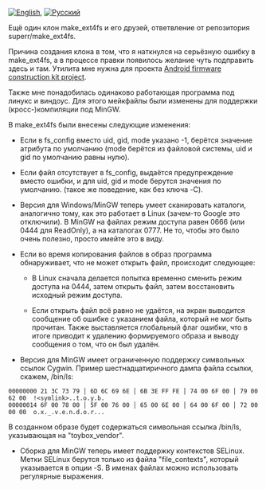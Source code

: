 [![English](http://flags.fmcdn.net/style/silk/png/gb.png)](README.md), [![Русский](http://flags.fmcdn.net/style/silk/png/ru.png)](README.ru.md)

Ещё один клон make_ext4fs и его друзей, ответвление от репозитория
superr/make_ext4fs.

Причина создания клона в том, что я наткнулся на серьёзную ошибку
в make_ext4fs, а в процессе правки появилось желание чуть подправить здесь и там.
Утилита мне нужна для проекта [Android firmware construction kit project](https://github.com/anpaza/afck).

Также мне понадобилась одинаково работающая программа под линукс и виндоус.
Для этого мейкфайлы были изменены для поддержки (кросс-)компиляции под MinGW.

В make_ext4fs были внесены следующие изменения:

* Если в fs_config вместо uid, gid, mode указано -1, берётся значение
  атрибута по умолчанию (mode берётся из файловой системы, uid и gid
  по умолчанию равны нулю).

* Если файл отсутствует в fs_config, выдаётся предупреждение вместо
  ошибки, и для uid, gid и mode берутся значения по умолчанию.
  (такое же поведение, как без ключа -C).

* Версия для Windows/MinGW теперь умеет сканировать каталоги, аналогично
  тому, как это работает в Linux (зачем-то Google это отключили).
  В MinGW на файлах режим доступа равен 0666 (или 0444 для ReadOnly),
  а на каталогах 0777. Не то, чтобы это было очень полезно, просто
  имейте это в виду.

* Если во время копирования файлов в образ программа обнаруживает, что
  не может открыть файл, происходит следующее:

  * В Linux сначала делается попытка временно сменить режим
    доступа на 0444, затем открыть файл, затем восстановить исходный
    режим доступа.

  * Если открыть файл всё равно не удаётся, на экран выводится
    сообщение об ошибке с указанием файла, который не мог быть
    прочитан. Также выставляется глобальный флаг ошибки, что
    в итоге приводит к удалению формируемого образа и выводу
    сообщения о том, что он был удалён.

* Версия для MinGW имеет ограниченную поддержку символьных ссылок Cygwin.
  Пример шестнадцатиричного дампа файла ссылки, скажем, /bin/ls:

```
00000000 21 3C 73 79 │ 6D 6C 69 6E │ 6B 3E FF FE │ 74 00 6F 00 │ 79 00 62 00  !<symlink>..t.o.y.b.
00000014 6F 00 78 00 │ 5F 00 76 00 │ 65 00 6E 00 │ 64 00 6F 00 │ 72 00 00 00  o.x._.v.e.n.d.o.r...
```

  В созданном образе будет содержаться символьная ссылка /bin/ls, указывающая
  на "toybox_vendor".

* Сборка для MinGW теперь имеет поддержку контекстов SELinux. Метки SELinux
  берутся только из файла "file_contexts", который указывается в опции -S.
  В именах файлах можно использовать регулярные выражения.
